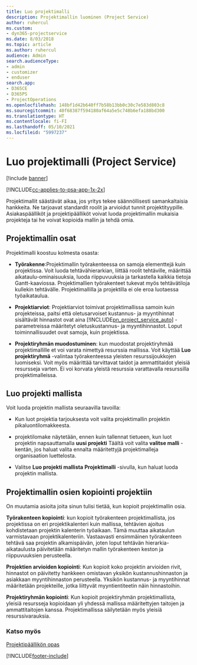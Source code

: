 ```yaml
---
title: Luo projektimalli
description: Projektimallin luominen (Project Service)
author: ruhercul
ms.custom:
- dyn365-projectservice
ms.date: 8/03/2018
ms.topic: article
ms.author: ruhercul
audience: Admin
search.audienceType:
- admin
- customizer
- enduser
search.app:
- D365CE
- D365PS
- ProjectOperations
ms.openlocfilehash: 148bf1d42b640ff7b58b13bb0c30c7e583d803c8
ms.sourcegitcommit: 40f68387f594180af64a5e5c748b6efa188bd300
ms.translationtype: HT
ms.contentlocale: fi-FI
ms.lasthandoff: 05/10/2021
ms.locfileid: "5997237"
---
```

# <a name="create-a-project-template-project-service"></a>Luo projektimalli (Project Service)

[!include [banner](../includes/psa-now-project-operations.md)]

[!INCLUDE[cc-applies-to-psa-app-1x-2x](../includes/cc-applies-to-psa-app-1x-2x.md)]

Projektimallit säästävät aikaa, jos yritys tekee säännöllisesti samankaltaisia hankkeita. Ne tarjoavat standardit roolit ja arvioidut tunnit projektityypille. Asiakaspäälliköt ja projektipäälliköt voivat luoda projektimallin mukaisia projekteja tai he voivat kopioida mallin ja tehdä omia.  
  
## <a name="components-of-project-template"></a>Projektimallin osat
 Projektimalli koostuu kolmesta osasta:  
  
- **Työrakenne**:Projektimallin työrakenteessa on samoja elementtejä kuin projektissa. Voit luoda tehtävähierarkian, liittää roolit tehtäville, määrittää aikataulu-ominaisuuksia, luoda riippuvuuksia ja tarkastella kaikkia tietoja Gantt-kaaviossa. Projektimallien työrakenteet tukevat myös tehtävätiloja kullekin tehtävälle. Projektimallilla ja projektilla ei ole eroa luotaessa työaikataulua.  
  
- **Projektiarviot**: Projektiarviot toimivat projektimallissa samoin kuin projekteissa, paitsi että oletusarvoiset kustannus- ja myyntihinnat sisältävät hinnastot ovat aina [!INCLUDE[pn_project_service_auto](../includes/pn-project-service-auto.md)] -parametreissa määritetyt oletuskustannus- ja myyntihinnastot. Loput toiminnallisuudet ovat samoja, kuin projektissa.  
  
- **Projektiryhmän muodostuminen**: kun muodostat projektiryhmää projektimallille et voi varata nimettyä resurssia mallissa. Voit käyttää **Luo projektiryhmä** -valintaa työrakenteessa yleisten resurssijoukkojen luomiseksi. Voit myös määrittää tarvittavat taidot ja ammattitaidot yleisiä resursseja varten. Ei voi korvata yleistä resurssia varattavalla resurssilla projektimalleissa.  
  
## <a name="create-a-project-from-a-template"></a>Luo projekti mallista  
 Voit luoda projektin mallista seuraavilla tavoilla:  
  
-   Kun luot projektia tarjouksesta voit valita projektimallin projektin pikaluontilomakkeesta.  
  
-   projektilomake näytetään, ennen kuin tallennat tietueen, kun luot projektin napsauttamalla **uusi projekti** Täältä voit valita **valitse malli** -kentän, jos haluat valita ennalta määritettyjä projektimalleja organisaation luettelosta.  
  
-   Valitse **Luo projekti mallista** **Projektimalli** -sivulla, kun haluat luoda projektin mallista.  
  
## <a name="copying-components-of-a-template-to-a-project"></a>Projektimallin osien kopiointi projektiin  
 On muutamia asioita joita sinun tulisi tietää, kun kopioit projektimallin osia.  
  
 **Työrakenteen kopiointi**: kun kopioit työrakenteen projektimallista, jos projektissa on eri projektikalenteri kuin mallissa, tehtävien ajoitus kohdistetaan projektin kalenterin työaikaan. Tämä muuttaa aikataulun varmistavaan projektikalenteriin. Vastaavasti ensimmäinen työrakenteen tehtävä saa projektin alkamispäivän, joten loput tehtävän hierarkia-aikataulusta päivitetään määritetyn mallin työrakenteen keston ja riippuvuuksien perusteella.  
  
 **Projektien arvioiden kopiointi**: Kun kopioit koko projektin arvioiden rivit, hinnastot on päivitetty hankkeen omistavan yksikön kustannushinnaston ja asiakkaan myyntihinnaston perusteella. Yksikön kustannus- ja myyntihinnat määritetään projekteille, jotka liittyvät myyntientiteetin näin hinnastoihin.  
  
 **Projektiryhmän kopiointi**: Kun kopioit projektiryhmän projektimallista, yleisiä resursseja kopioidaan yli yhdessä mallissa määritettyjen taitojen ja ammattitaitojen kanssa. Projektimallissa säilytetään myös yleisiä resurssivarauksia.  
  
### <a name="see-also"></a>Katso myös  
 [Projektipäällikön opas](../psa/project-manager-guide.md)


[!INCLUDE[footer-include](../includes/footer-banner.md)]